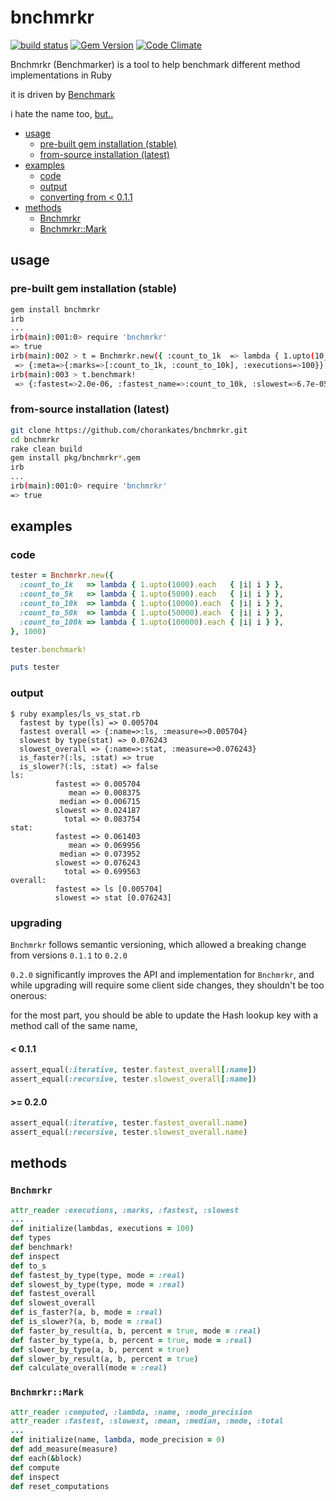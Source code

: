 # bnchmrkr

[![build status](https://travis-ci.org/chorankates/bnchmrkr.svg)](https://travis-ci.org/chorankates/bnchmrkr) [![Gem Version](https://badge.fury.io/rb/bnchmrkr.svg)](https://rubygems.org/gems/bnchmrkr) [![Code Climate](https://codeclimate.com/github/chorankates/bnchmrkr/badges/gpa.svg)](https://codeclimate.com/github/chorankates/bnchmrkr)

Bnchmrkr (Benchmarker) is a tool to help benchmark different method implementations in Ruby

it is driven by [Benchmark](http://ruby-doc.org/stdlib-2.0.0/libdoc/benchmark/rdoc/Benchmark.html)

i hate the name too, [but..](https://github.com/chorankates/bnchmrkr/issues/1)

- [usage](#usage)
  - [pre-built gem installation (stable)](#pre-built-gem-installation-stable)
  - [from-source installation (latest)](#from-source-installation-latest)
- [examples](#examples)
  - [code](#code)
  - [output](#output)
  - [converting from < 0.1.1](#upgrading)
- [methods](#methods)
  - [Bnchmrkr](#bnchmrkr)
  - [Bnchmrkr::Mark](#bnchmrkrmark)

## usage

### pre-built gem installation (stable)

```sh
gem install bnchmrkr
irb
...
irb(main):001:0> require 'bnchmrkr'
=> true
irb(main):002 > t = Bnchmrkr.new({ :count_to_1k  => lambda { 1.upto(10_000) }, :count_to_10k => lambda { 1.upto(1000) } })
 => {:meta=>{:marks=>[:count_to_1k, :count_to_10k], :executions=>100}} 
irb(main):003 > t.benchmark!
 => {:fastest=>2.0e-06, :fastest_name=>:count_to_10k, :slowest=>6.7e-05, :slowest_name=>:count_to_1k, :faster_by=>"3250.000000%"} 
```

### from-source installation (latest)

```sh
git clone https://github.com/chorankates/bnchmrkr.git
cd bnchmrkr
rake clean build
gem install pkg/bnchmrkr*.gem
irb
...
irb(main):001:0> require 'bnchmrkr'
=> true
```

## examples

### code

```rb
tester = Bnchmrkr.new({
  :count_to_1k   => lambda { 1.upto(1000).each   { |i| i } },
  :count_to_5k   => lambda { 1.upto(5000).each   { |i| i } },
  :count_to_10k  => lambda { 1.upto(10000).each  { |i| i } },
  :count_to_50k  => lambda { 1.upto(50000).each  { |i| i } },
  :count_to_100k => lambda { 1.upto(100000).each { |i| i } },
}, 1000)

tester.benchmark!

puts tester
```

### output

```
$ ruby examples/ls_vs_stat.rb
  fastest by type(ls) => 0.005704
  fastest overall => {:name=>:ls, :measure=>0.005704}
  slowest by type(stat) => 0.076243
  slowest_overall => {:name=>:stat, :measure=>0.076243}
  is_faster?(:ls, :stat) => true
  is_slower?(:ls, :stat) => false
ls:
          fastest => 0.005704
             mean => 0.008375
           median => 0.006715
          slowest => 0.024187
            total => 0.083754
stat:
          fastest => 0.061403
             mean => 0.069956
           median => 0.073952
          slowest => 0.076243
            total => 0.699563
overall:
          fastest => ls [0.005704]
          slowest => stat [0.076243]
```

### upgrading

`Bnchmrkr` follows semantic versioning, which allowed a breaking change from versions `0.1.1` to `0.2.0`

`0.2.0` significantly improves the API and implementation for `Bnchmrkr`, and while upgrading will require some client side changes, they shouldn't be too onerous:

for the most part, you should be able to update the Hash lookup key with a method call of the same name,

#### < 0.1.1
```rb
assert_equal(:iterative, tester.fastest_overall[:name])
assert_equal(:recursive, tester.slowest_overall[:name])
```

#### >= 0.2.0
```rb
assert_equal(:iterative, tester.fastest_overall.name)
assert_equal(:recursive, tester.slowest_overall.name)
```

## methods

### `Bnchmrkr`
```rb
attr_reader :executions, :marks, :fastest, :slowest
...
def initialize(lambdas, executions = 100)
def types
def benchmark!
def inspect
def to_s
def fastest_by_type(type, mode = :real)
def slowest_by_type(type, mode = :real)
def fastest_overall
def slowest_overall
def is_faster?(a, b, mode = :real)
def is_slower?(a, b, mode = :real)
def faster_by_result(a, b, percent = true, mode = :real)
def faster_by_type(a, b, percent = true, mode = :real)
def slower_by_type(a, b, percent = true)
def slower_by_result(a, b, percent = true)
def calculate_overall(mode = :real)
```

### `Bnchmrkr::Mark`
```rb
attr_reader :computed, :lambda, :name, :mode_precision
attr_reader :fastest, :slowest, :mean, :median, :mode, :total
...
def initialize(name, lambda, mode_precision = 0)
def add_measure(measure)
def each(&block)
def compute
def inspect
def reset_computations
```
